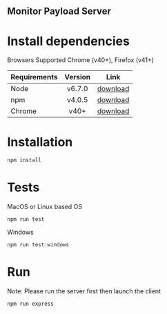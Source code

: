 Monitor Payload Server
-----------------------------
# Install dependencies
Browsers Supported Chrome (v40+), Firefox (v41+)

| Requirements        | Version           | Link  |
| ------------- |:-------------:| :-----:|
| Node     | v6.7.0 | [download](https://nodejs.org/en/) |
| npm     | v4.0.5      |   [download](https://nodejs.org/en/) |
| Chrome | v40+      |    [download](https://www.google.com/chrome/browser/desktop/) |

# Installation
```
npm install
```
# Tests
MacOS or Linux based OS
```
npm run test
```
Windows
```
npm run test:windows
```

# Run
Note: Please run the server first then launch the client
```
npm run express
```